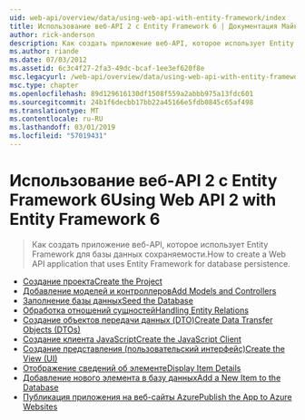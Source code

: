 ```yaml
---
uid: web-api/overview/data/using-web-api-with-entity-framework/index
title: Использование веб-API 2 с Entity Framework 6 | Документация Майкрософт
author: rick-anderson
description: Как создать приложение веб-API, которое использует Entity Framework для базы данных сохраняемости.
ms.author: riande
ms.date: 07/03/2012
ms.assetid: 6c3c4f27-2fa3-49dc-bcaf-1ee3ef620f8e
msc.legacyurl: /web-api/overview/data/using-web-api-with-entity-framework
msc.type: chapter
ms.openlocfilehash: 89d129616130df1508f559a2abbb975a13fdc601
ms.sourcegitcommit: 24b1f6decbb17bb22a45166e5fdb0845c65af498
ms.translationtype: MT
ms.contentlocale: ru-RU
ms.lasthandoff: 03/01/2019
ms.locfileid: "57019431"
---
```

<a name="using-web-api-2-with-entity-framework-6"></a><span data-ttu-id="d9c31-103">Использование веб-API 2 с Entity Framework 6</span><span class="sxs-lookup"><span data-stu-id="d9c31-103">Using Web API 2 with Entity Framework 6</span></span>
====================
> <span data-ttu-id="d9c31-104">Как создать приложение веб-API, которое использует Entity Framework для базы данных сохраняемости.</span><span class="sxs-lookup"><span data-stu-id="d9c31-104">How to create a Web API application that uses Entity Framework for database persistence.</span></span>


- [<span data-ttu-id="d9c31-105">Создание проекта</span><span class="sxs-lookup"><span data-stu-id="d9c31-105">Create the Project</span></span>](part-1.md)
- [<span data-ttu-id="d9c31-106">Добавление моделей и контроллеров</span><span class="sxs-lookup"><span data-stu-id="d9c31-106">Add Models and Controllers</span></span>](part-2.md)
- [<span data-ttu-id="d9c31-107">Заполнение базы данных</span><span class="sxs-lookup"><span data-stu-id="d9c31-107">Seed the Database</span></span>](part-3.md)
- [<span data-ttu-id="d9c31-108">Обработка отношений сущностей</span><span class="sxs-lookup"><span data-stu-id="d9c31-108">Handling Entity Relations</span></span>](part-4.md)
- [<span data-ttu-id="d9c31-109">Создание объектов передачи данных (DTO)</span><span class="sxs-lookup"><span data-stu-id="d9c31-109">Create Data Transfer Objects (DTOs)</span></span>](part-5.md)
- [<span data-ttu-id="d9c31-110">Создание клиента JavaScript</span><span class="sxs-lookup"><span data-stu-id="d9c31-110">Create the JavaScript Client</span></span>](part-6.md)
- [<span data-ttu-id="d9c31-111">Создание представления (пользовательский интерфейс)</span><span class="sxs-lookup"><span data-stu-id="d9c31-111">Create the View (UI)</span></span>](part-7.md)
- [<span data-ttu-id="d9c31-112">Отображение сведений об элементе</span><span class="sxs-lookup"><span data-stu-id="d9c31-112">Display Item Details</span></span>](part-8.md)
- [<span data-ttu-id="d9c31-113">Добавление нового элемента в базу данных</span><span class="sxs-lookup"><span data-stu-id="d9c31-113">Add a New Item to the Database</span></span>](part-9.md)
- [<span data-ttu-id="d9c31-114">Публикация приложения на веб-сайты Azure</span><span class="sxs-lookup"><span data-stu-id="d9c31-114">Publish the App to Azure Websites</span></span>](part-10.md)

